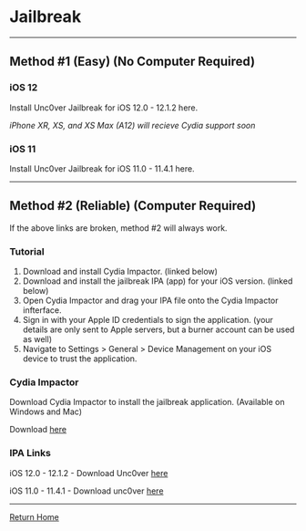 # Jailbreak

_____

## Method #1 (Easy) (No Computer Required)

### iOS 12

Install Unc0ver Jailbreak for iOS 12.0 - 12.1.2 here.

*iPhone XR, XS, and XS Max (A12) will recieve Cydia support soon*

### iOS 11

Install Unc0ver Jailbreak for iOS 11.0 - 11.4.1 here.

_____

## Method #2 (Reliable) (Computer Required)

If the above links are broken, method #2 will always work.

### Tutorial

1. Download and install Cydia Impactor. (linked below)
2. Download and install the jailbreak IPA (app) for your iOS version. (linked below)
3. Open Cydia Impactor and drag your IPA file onto the Cydia Impactor infterface.
4. Sign in with your Apple ID credentials to sign the application. (your details are only sent to Apple servers, but a burner account can be used as well)
6. Navigate to Settings > General > Device Management on your iOS device to trust the application.

### Cydia Impactor

Download Cydia Impactor to install the jailbreak application. (Available on Windows and Mac)

Download [here](http://www.cydiaimpactor.com/)


### IPA Links

iOS 12.0 - 12.1.2 - Download Unc0ver [here](https://github.com/pwn20wndstuff/Undecimus/releases/download/v3.0.0%25b48/Undecimus-v3.0.0-b48.ipa)

iOS 11.0 - 11.4.1 - Download unc0ver [here](https://github.com/pwn20wndstuff/Undecimus/releases/download/v3.0.0%25b48/Undecimus-v3.0.0-b48.ipa)


_____


[Return Home](theapplearchive.github.io)
